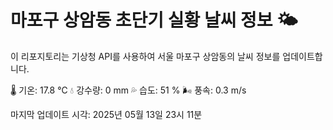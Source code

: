 
# 마포구 상암동 초단기 실황 날씨 정보 🌤️

이 리포지토리는 기상청 API를 사용하여 서울 마포구 상암동의 날씨 정보를 업데이트합니다. 

🌡️ 기온: 17.8 ℃
💧 강수량: 0 mm
💦 습도: 51 %
🌬️ 풍속: 0.3 m/s

마지막 업데이트 시각: 2025년 05월 13일 23시 11분    
